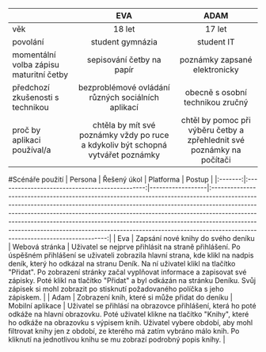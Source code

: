 |                                              | EVA                                                                                | ADAM                                                                      |
| :------------------------------------------- | :--------------------------------------------------------------------------------: | :-----------------------------------------------------------------------: |
| věk                                          | 18 let                                                                             | 17 let                                                                    |
| povolání                                     | student gymnázia                                                                   | student IT                                                                |
| momentální volba zápisu maturitní četby      | sepisování četby na papír                                                          | poznámky zapsané elektronicky                                             |
| předchozí zkušenosti s technikou             | bezproblémové ovládání různých sociálních aplikací                                 | obecně s osobní technikou zručný                                          |
| proč by aplikaci používal/a                  | chtěla by mít své poznámky vždy po ruce a kdykoliv být schopná vytvářet poznámky   | chtěl by pomoc při výběru četby a zpřehlednit své poznámky na počítači    |


#Scénáře použití
| Persona |                   Řešený úkol                  | Platforma        |                                                                                                                                                                                                                        Postup                                                                                                                                                                                                                       |
|:-------:|:----------------------------------------------:|------------------|:---------------------------------------------------------------------------------------------------------------------------------------------------------------------------------------------------------------------------------------------------------------------------------------------------------------------------------------------------------------------------------------------------------------------------------------------------:|
|   Eva   | Zapsání nové knihy do svého deníku             | Webová stránka   | Uživatel se nejprve přihlásit na straně přihlášení. Po úspěšném přihlášení se uživateli zobrazila hlavní strana, kde klikl na nadpis deník, který ho odkázal na stranu Deník. Na ní uživatel klikl na tlačítko "Přidat". Po zobrazení stránky začal vyplňovat informace a zapisovat své zápisky. Poté klikl na tlačítko "Přidat" a byl odkázán na stránku Deníku. Svůj zápisek si mohl zobrazit po stisknutí požadovaného políčka s jeho zápiskem.  |
|   Adam  | Zobrazení knih, které si může přidat do deníku | Mobilní aplikace | Uživatel se přihlásí na obrazovce přihlášení, která ho poté odkáže na hlavní obrazovku. Poté uživatel klikne na tlačítko "Knihy", které ho odkáže na obrazovku s výpisem knih. Uživatel vybere období, aby mohl filtrovat knihy jen z období, ze kterého má zatím vybráno málo knih. Po kliknutí na jednotlivou knihu se mu zobrazí podrobný popis knihy.                                                                                           |
